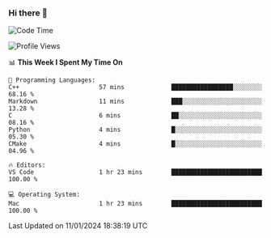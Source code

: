 ### Hi there 👋

<!--START_SECTION:waka-->
![Code Time](http://img.shields.io/badge/Code%20Time-226%20hrs%2018%20mins-blue)

![Profile Views](http://img.shields.io/badge/Profile%20Views-1-blue)

📊 **This Week I Spent My Time On** 

```text
💬 Programming Languages: 
C++                      57 mins             █████████████████░░░░░░░░   68.16 % 
Markdown                 11 mins             ███░░░░░░░░░░░░░░░░░░░░░░   13.28 % 
C                        6 mins              ██░░░░░░░░░░░░░░░░░░░░░░░   08.16 % 
Python                   4 mins              █░░░░░░░░░░░░░░░░░░░░░░░░   05.30 % 
CMake                    4 mins              █░░░░░░░░░░░░░░░░░░░░░░░░   04.96 % 

🔥 Editors: 
VS Code                  1 hr 23 mins        █████████████████████████   100.00 % 

💻 Operating System: 
Mac                      1 hr 23 mins        █████████████████████████   100.00 % 
```


 Last Updated on 11/01/2024 18:38:19 UTC
<!--END_SECTION:waka-->

<!--
**JackeyHua-SJTU/JackeyHua-SJTU** is a ✨ _special_ ✨ repository because its `README.md` (this file) appears on your GitHub profile.

Here are some ideas to get you started:

- 🔭 I’m currently working on ...
- 🌱 I’m currently learning ...
- 👯 I’m looking to collaborate on ...
- 🤔 I’m looking for help with ...
- 💬 Ask me about ...
- 📫 How to reach me: ...
- 😄 Pronouns: ...
- ⚡ Fun fact: ...
-->
